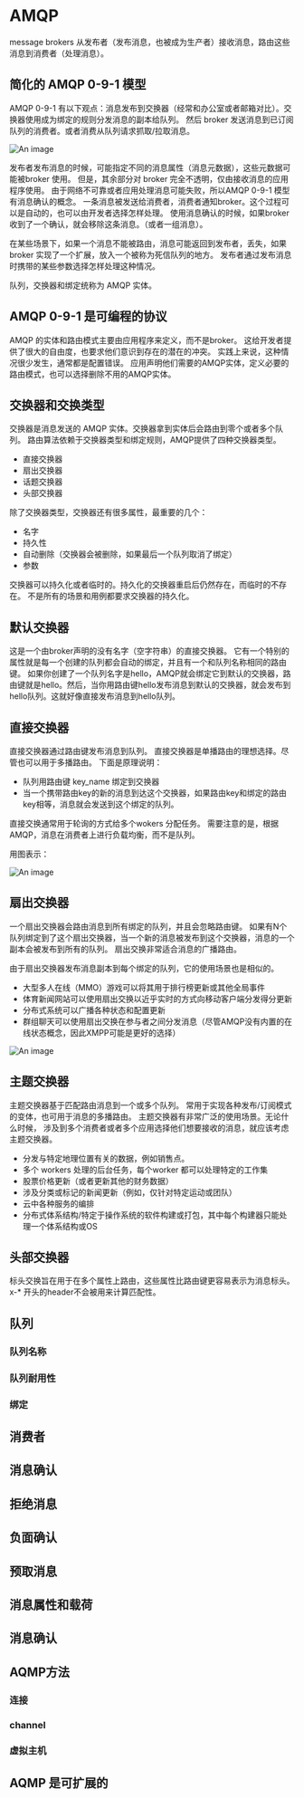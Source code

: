 # AMQP

message brokers 从发布者（发布消息，也被成为生产者）接收消息，路由这些消息到消费者（处理消息）。

## 简化的 AMQP 0-9-1 模型

AMQP 0-9-1 有以下观点：消息发布到交换器（经常和办公室或者邮箱对比）。交换器使用成为绑定的规则分发消息的副本给队列。
然后 broker 发送消息到已订阅队列的消费者。或者消费从队列请求抓取/拉取消息。

![An image](./hello-arc.png)

发布者发布消息的时候，可能指定不同的消息属性（消息元数据），这些元数据可能被broker 使用。
但是，其余部分对 broker 完全不透明，仅由接收消息的应用程序使用。
由于网络不可靠或者应用处理消息可能失败，所以AMQP 0-9-1 模型有消息确认的概念。
一条消息被发送给消费者，消费者通知broker。这个过程可以是自动的，也可以由开发者选择怎样处理。
使用消息确认的时候，如果broker收到了一个确认，就会移除这条消息。（或者一组消息）。

在某些场景下，如果一个消息不能被路由，消息可能返回到发布者，丢失，如果 broker 实现了一个扩展，放入一个被称为死信队列的地方。
发布者通过发布消息时携带的某些参数选择怎样处理这种情况。

队列，交换器和绑定统称为 AMQP 实体。
## AMQP 0-9-1 是可编程的协议

AMQP 的实体和路由模式主要由应用程序来定义，而不是broker。
这给开发者提供了很大的自由度，也要求他们意识到存在的潜在的冲突。
实践上来说，这种情况很少发生，通常都是配置错误。
应用声明他们需要的AMQP实体，定义必要的路由模式，也可以选择删除不用的AMQP实体。

## 交换器和交换类型

交换器是消息发送的 AMQP 实体。交换器拿到实体后会路由到零个或者多个队列。
路由算法依赖于交换器类型和绑定规则，AMQP提供了四种交换器类型。

- 直接交换器
- 扇出交换器
- 话题交换器
- 头部交换器

除了交换器类型，交换器还有很多属性，最重要的几个：

- 名字
- 持久性
- 自动删除（交换器会被删除，如果最后一个队列取消了绑定）
- 参数

交换器可以持久化或者临时的。持久化的交换器重启后仍然存在，而临时的不存在。
不是所有的场景和用例都要求交换器的持久化。

## 默认交换器

这是一个由broker声明的没有名字（空字符串）的直接交换器。
它有一个特别的属性就是每一个创建的队列都会自动的绑定，并且有一个和队列名称相同的路由键。
如果你创建了一个队列名字是hello，AMQP就会绑定它到默认的交换器，路由键就是hello。然后，当你用路由键hello发布消息到默认的交换器，就会发布到hello队列。这就好像直接发布消息到hello队列。

## 直接交换器

直接交换器通过路由键发布消息到队列。
直接交换器是单播路由的理想选择。尽管也可以用于多播路由。
下面是原理说明：

- 队列用路由键 key_name 绑定到交换器
- 当一个携带路由key的新的消息到达这个交换器，如果路由key和绑定的路由key相等，消息就会发送到这个绑定的队列。

直接交换通常用于轮询的方式给多个wokers 分配任务。
需要注意的是，根据AMQP，消息在消费者上进行负载均衡，而不是队列。

用图表示：

![An image](./hello-direct.png)

## 扇出交换器

一个扇出交换器会路由消息到所有绑定的队列，并且会忽略路由键。
如果有N个队列绑定到了这个扇出交换器，当一个新的消息被发布到这个交换器，消息的一个副本会被发布到所有的队列。
扇出交换非常适合消息的广播路由。

由于扇出交换器发布消息副本到每个绑定的队列，它的使用场景也是相似的。

- 大型多人在线（MMO）游戏可以将其用于排行榜更新或其他全局事件
- 体育新闻网站可以使用扇出交换以近乎实时的方式向移动客户端分发得分更新
- 分布式系统可以广播各种状态和配置更新
- 群组聊天可以使用扇出交换在参与者之间分发消息（尽管AMQP没有内置的在线状态概念，因此XMPP可能是更好的选择）

![An image](./fanout.png)

## 主题交换器

主题交换器基于匹配路由消息到一个或多个队列。
常用于实现各种发布/订阅模式的变体，也可用于消息的多播路由。
主题交换器有非常广泛的使用场景。无论什么时候，
涉及到多个消费者或者多个应用选择他们想要接收的消息，就应该考虑主题交换器。

- 分发与特定地理位置有关的数据，例如销售点。
- 多个 workers 处理的后台任务，每个worker 都可以处理特定的工作集
- 股票价格更新（或者更新其他的财务数据）
- 涉及分类或标记的新闻更新（例如，仅针对特定运动或团队）
- 云中各种服务的编排
- 分布式体系结构/特定于操作系统的软件构建或打包，其中每个构建器只能处理一个体系结构或OS

## 头部交换器

标头交换旨在用于在多个属性上路由，这些属性比路由键更容易表示为消息标头。
x-* 开头的header不会被用来计算匹配性。

## 队列

### 队列名称
### 队列耐用性
### 绑定
## 消费者
## 消息确认
## 拒绝消息
## 负面确认
## 预取消息
## 消息属性和载荷
## 消息确认
## AQMP方法
### 连接
### channel
### 虚拟主机
## AQMP 是可扩展的